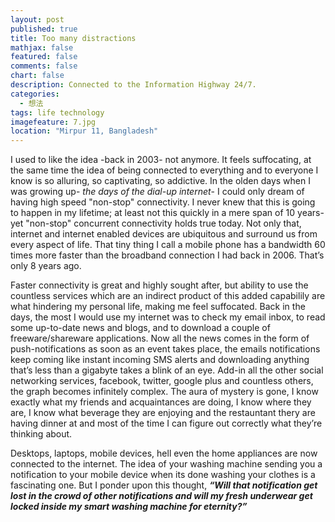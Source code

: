 ```yaml
---
layout: post
published: true
title: Too many distractions
mathjax: false
featured: false
comments: false
chart: false
description: Connected to the Information Highway 24/7.
categories: 
  - 想法
tags: life technology
imagefeature: 7.jpg
location: "Mirpur 11, Bangladesh"
---
```


I used to like the idea -back in 2003- not anymore. It feels suffocating, at the same time the idea of being connected to everything and to everyone I know is so alluring, so captivating, so addictive. In the olden days when I was growing up- _the days of the dial-up internet_- I could only dream of having high speed "non-stop" connectivity. I never knew that this is going to happen in my lifetime; at least not this quickly in a mere span of 10 years- yet "non-stop" concurrent connectivity holds true today. Not only that, internet and internet enabled devices are ubiquitous and surround us from every aspect of life. That tiny thing I call a mobile phone has a bandwidth 60 times more faster than the broadband connection I had back in 2006. That’s only 8 years ago.

Faster connectivity is great and highly sought after, but ability to use the countless services which are an indirect product of this added capabilily are what hindering my personal life, making me feel suffocated. Back in the days, the most I would use my internet was to check my email inbox, to read some up-to-date news and blogs, and to download a couple of freeware/shareware applications. Now all the news comes in the form of push-notifications as soon as an event takes place, the emails notifications keep coming like instant incoming SMS alerts and downloading anything that’s less than a gigabyte takes a blink of an eye. Add-in all the other social networking services, facebook, twitter, google plus and countless others, the graph becomes infinitely complex. The aura of mystery is gone, I know exactly what my friends and acquaintances are doing, I know where they are, I know what beverage they are enjoying and the restauntant thery are having dinner at and most of the time I can figure out correctly what they’re thinking about.

Desktops, laptops, mobile devices, hell even the home appliances are now connected to the internet. The idea of your washing machine sending you a notification to your mobile device when its done washing your clothes is a fascinating one. But I ponder upon this thought, **_“Will that notification get lost in the crowd of other notifications and will my fresh underwear get locked inside my smart washing machine for eternity?”_**
